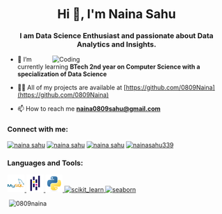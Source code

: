 <h1 align="center">Hi 👋, I'm Naina Sahu</h1>
<h3 align="center">I am Data Science Enthusiast and passionate about Data Analytics and Insights.</h3>
<image align="right" alt="Coding" width="400" src="https://dribbble.com/shots/15215756-Coding-Animation-Concept">

- 🌱 I’m currently learning **BTech 2nd year on Computer Science with a specialization of Data Science**

- 👨‍💻 All of my projects are available at [https://github.com/0809Naina](https://github.com/0809Naina)

- 📫 How to reach me **naina0809sahu@gmail.com**

<h3 align="left">Connect with me:</h3>
<p align="left">
<a href="https://linkedin.com/in/naina sahu" target="blank"><img align="center" src="https://raw.githubusercontent.com/rahuldkjain/github-profile-readme-generator/master/src/images/icons/Social/linked-in-alt.svg" alt="naina sahu" height="30" width="40" /></a>
<a href="https://kaggle.com/naina sahu" target="blank"><img align="center" src="https://raw.githubusercontent.com/rahuldkjain/github-profile-readme-generator/master/src/images/icons/Social/kaggle.svg" alt="naina sahu" height="30" width="40" /></a>
<a href="https://fb.com/naina sahu" target="blank"><img align="center" src="https://raw.githubusercontent.com/rahuldkjain/github-profile-readme-generator/master/src/images/icons/Social/facebook.svg" alt="naina sahu" height="30" width="40" /></a>
<a href="https://instagram.com/nainasahu339" target="blank"><img align="center" src="https://raw.githubusercontent.com/rahuldkjain/github-profile-readme-generator/master/src/images/icons/Social/instagram.svg" alt="nainasahu339" height="30" width="40" /></a>
</p>

<h3 align="left">Languages and Tools:</h3>
<p align="left"> <a href="https://www.mysql.com/" target="_blank" rel="noreferrer"> <img src="https://raw.githubusercontent.com/devicons/devicon/master/icons/mysql/mysql-original-wordmark.svg" alt="mysql" width="40" height="40"/> </a> <a href="https://pandas.pydata.org/" target="_blank" rel="noreferrer"> <img src="https://raw.githubusercontent.com/devicons/devicon/2ae2a900d2f041da66e950e4d48052658d850630/icons/pandas/pandas-original.svg" alt="pandas" width="40" height="40"/> </a> <a href="https://www.python.org" target="_blank" rel="noreferrer"> <img src="https://raw.githubusercontent.com/devicons/devicon/master/icons/python/python-original.svg" alt="python" width="40" height="40"/> </a> <a href="https://scikit-learn.org/" target="_blank" rel="noreferrer"> <img src="https://upload.wikimedia.org/wikipedia/commons/0/05/Scikit_learn_logo_small.svg" alt="scikit_learn" width="40" height="40"/> </a> <a href="https://seaborn.pydata.org/" target="_blank" rel="noreferrer"> <img src="https://seaborn.pydata.org/_images/logo-mark-lightbg.svg" alt="seaborn" width="40" height="40"/> </a> </p>

<p>&nbsp;<img align="center" src="https://github-readme-stats.vercel.app/api?username=0809naina&show_icons=true&locale=en" alt="0809naina" /></p>

